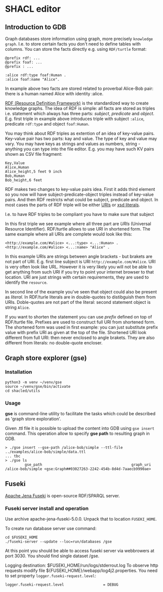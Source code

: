 # SHACL editor


## Introduction to GDB

Graph databases store information using graph, more precisely `knowledge graph`. I.e. to store certain facts you don't need to define tables with columns. You can store the facts directly e.g. using `RDF/turtle` format:

```
@prefix rdf: ...
@prefix foaf: ...
@prefix : ...

:alice rdf:type foaf:Human .
:alice foaf:name "Alice".
```

In example above two facts are stored related to proverbal Alice-Bob pair: there is a human named Alice with identity :alice.

[RDF (Resource Definition Framework)](https://www.w3.org/TR/rdf11-concepts/) is the standardized way to create knowledge graphs. The idea of RDF is simple: all facts are stored as triples i.e. statement which always has three parts: *subject*, *predicate* and *object*. E.g. first triple in example above introduces triple with subject `:alice`, predicate `rdf:type` and object `foaf:Human`.

You may think about RDF triples as extention of an idea of key-value pairs. Key-value pair has two parts: kay and value. The type of key and value may vary. You may have keys as strings and values as numbers, string - anything you can type into the file editor. E.g. you may have such KV pairs shown as CSV file fragment:

```
Key,Value
Alice,Human
Alice_height,5 feet 9 inch
Bob,Human
Bob_height,6 feet
```

RDF makes two changes to key-value pairs idea. First it adds third element so you now will have subject-predicate-object triples instead of key-value pairs. And then RDF restricts what could be subject, predicate and object. In most cases the parts of RDF triple will be either [URIs](https://en.wikipedia.org/wiki/Uniform_Resource_Identifier) or [xsd literals](https://prefix.cc/xsd).

I.e. to have RDF triples to be compliant you have to make sure that subject 

In this first triple we see example where all three part are *URIs* (Universal Resource Identifier). RDF/turtle allows to use URI in shortened form. The same example where all URIs are complete would look like this:

```
<http://example.com/#alice> <...:type> <...:Human> .
<http://example.com/#alice> <...:name> "Alice" .
```

In this example URIs are strings between angle brackets - but brakets are not part of URI. E.g. first line subject is URI `http://example.com/#alice`. URI is very often look like URL. However it is very likely you will not be able to get anything from such URI if you try to point your internet browser to that location. URI are just strings with certain requirements, they are used to identify the `resource`.

In second line of the example you've seen that object could also be present as *literal*. In RDF/turle literals are in double-quotes to distibguish them from URIs. Doble-quotes are not part of the literal: second statement object is string `Alice`.

If you want to shorten the statement you can use *prefix* defined on top of RDF/turtle file. Prefixes are used to construct full URI from shortened form. The shortened form was used in first example: you can just substitute prefix value with prefix URI as given at the top of the file. Shortened URI look different from full URI: then never enclosed to angle brakets. They are also different from literals: no double-quote encloser.

## Graph store explorer (gse)

### Installation

```
python3 -m venv ~/venv/gse
source ~/venv/gse/bin/activate
cd shacled/utils

```

### Usage

**gse** is command-line utility to facilitate the tasks which could be described as 'graph store exploration'.

Given .ttl file it is possible to upload the content into GDB using `gse insert` command. This operation allow to specify **gse path** to resulting graph in GDB.

```
> ./gse insert --gse-path /alice-bob/simple --ttl-file ../examples/alice-bob/simple/data.ttl
... tbc
> ./gse ls
         gse_path                                         graph_uri
/alice-bob/simple <gse:Graph##03027263-2242-454b-8d4d-7aaecb9990ae>
```

## Fuseki

[Apache Jena Fuseki](https://jena.apache.org/documentation/fuseki2/) is open-source RDF/SPARQL server.

### Fuseki server install and operation

Use archive apache-jena-fuseki-5.0.0. Unpack that to location `FUSEKI_HOME`.

To create run database server use command:

```
cd $FUSEKI_HOME
./fuseki-server --update --loc=run/databases /gse
```

At this point you should be able to access fuseki server via webbrowers at port 3030. You should find single dataset /gse.

Logging destination: $FUSEKI_HOME/run/logs/stderrout.log
To observe http requests modify file ${FUSEKI_HOME}/webapp/log4j2.properties. You need to set property `logger.fuseki-request.level`:

```
logger.fuseki-request.level                  = DEBUG
```
